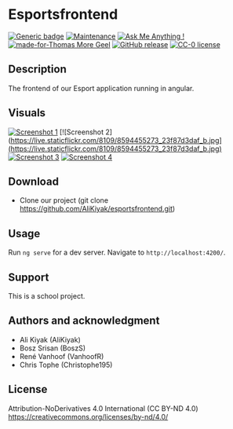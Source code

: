 # Esportsfrontend

[![Generic badge](https://img.shields.io/badge/Build%20With-Angular-green.svg)]()
[![Maintenance](https://img.shields.io/badge/Maintained%3F-no-red.svg)]()
[![Ask Me Anything !](https://img.shields.io/badge/Ask%20me-anything-1abc9c.svg)]()
[![made-for-Thomas More Geel](https://img.shields.io/badge/Made%20for-Thomas%20More%20Geel-1f425f.svg)](https://thomasmore.be/)
[![GitHub release](https://img.shields.io/github/release/Naereen/StrapDown.js.svg)]()
[![CC-0 license](https://img.shields.io/badge/License-CC--0-blue.svg)](https://creativecommons.org/licenses/by-nd/4.0)


## Description

The frontend of our Esport application running in angular.

## Visuals

[![Screenshot 1](https://live.staticflickr.com/8109/8594455273_23f87d3daf_b.jpg)](https://live.staticflickr.com/8109/8594455273_23f87d3daf_b.jpg)
[![Screenshot 2](https://live.staticflickr.com/8109/8594455273_23f87d3daf_b.jpg](https://live.staticflickr.com/8109/8594455273_23f87d3daf_b.jpg)
[![Screenshot 3](https://live.staticflickr.com/8109/8594455273_23f87d3daf_b.jpg)](https://live.staticflickr.com/8109/8594455273_23f87d3daf_b.jpg)
[![Screenshot 4](https://live.staticflickr.com/8109/8594455273_23f87d3daf_b.jpg)](https://live.staticflickr.com/8109/8594455273_23f87d3daf_b.jpg)

## Download

* Clone our project (git clone https://github.com/AliKiyak/esportsfrontend.git)

## Usage

Run `ng serve` for a dev server. Navigate to `http://localhost:4200/`.

## Support

This is a school project.

## Authors and acknowledgment

* Ali Kiyak (AliKiyak)
* Bosz Srisan (BoszS)
* René Vanhoof (VanhoofR)
* Chris Tophe (Christophe195)

## License

Attribution-NoDerivatives 4.0 International (CC BY-ND 4.0)
https://creativecommons.org/licenses/by-nd/4.0/
